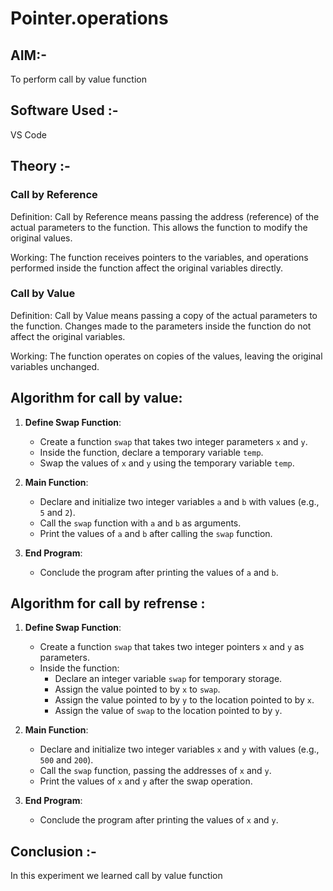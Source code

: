 # Pointer.operations

## AIM:-<br>
To perform call by value function<br>

## Software Used :- <br>
VS Code <br>

## Theory :- <br>
### Call by Reference<br>
Definition: Call by Reference means passing the address (reference) of the actual parameters to the function. This allows the function to modify the original values.<br>

Working: The function receives pointers to the variables, and operations performed inside the function affect the original variables directly.<br>

### Call by Value<br>
Definition: Call by Value means passing a copy of the actual parameters to the function. Changes made to the parameters inside the function do not affect the original variables.<br>

Working: The function operates on copies of the values, leaving the original variables unchanged.<br>

## Algorithm for call by value:

1. **Define Swap Function**:
   - Create a function `swap` that takes two integer parameters `x` and `y`.
   - Inside the function, declare a temporary variable `temp`.
   - Swap the values of `x` and `y` using the temporary variable `temp`.

2. **Main Function**:
   - Declare and initialize two integer variables `a` and `b` with values (e.g., `5` and `2`).
   - Call the `swap` function with `a` and `b` as arguments.
   - Print the values of `a` and `b` after calling the `swap` function.

3. **End Program**:
   - Conclude the program after printing the values of `a` and `b`.

## Algorithm for call by refrense :

1. **Define Swap Function**:
   - Create a function `swap` that takes two integer pointers `x` and `y` as parameters.
   - Inside the function:
     - Declare an integer variable `swap` for temporary storage.
     - Assign the value pointed to by `x` to `swap`.
     - Assign the value pointed to by `y` to the location pointed to by `x`.
     - Assign the value of `swap` to the location pointed to by `y`.

2. **Main Function**:
   - Declare and initialize two integer variables `x` and `y` with values (e.g., `500` and `200`).
   - Call the `swap` function, passing the addresses of `x` and `y`.
   - Print the values of `x` and `y` after the swap operation.

3. **End Program**:
   - Conclude the program after printing the values of `x` and `y`.

## Conclusion :- <br> 

In this experiment we learned call by value function <br>

